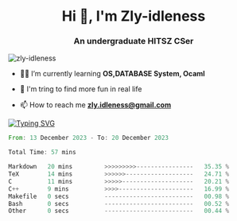 <h1 align="center">Hi 👋, I'm Zly-idleness</h1>

<h3 align="center">An undergraduate HITSZ CSer</h3>

<p align="left"> <img src="https://komarev.com/ghpvc/?username=zly-idleness&label=Profile%20views&color=0e75b6&style=flat" alt="zly-idleness" /> </p>


- 👨‍💻 I’m currently learning **OS,DATABASE System, Ocaml**

- 🌱 I'm tring to find more fun in real life

- 📫 How to reach me **zly.idleness@gmail.com**



[![Typing SVG](https://readme-typing-svg.herokuapp.com?font=Fira+Code&pause=1000&width=435&lines=I+Maybe+Slow)](https://git.io/typing-svg)


<!--START_SECTION:waka-->

```rust
From: 13 December 2023 - To: 20 December 2023

Total Time: 57 mins

Markdown   20 mins         >>>>>>>>>----------------   35.35 %
TeX        14 mins         >>>>>>-------------------   24.71 %
C          11 mins         >>>>>--------------------   20.21 %
C++        9 mins          >>>>---------------------   16.99 %
Makefile   0 secs          -------------------------   00.98 %
Bash       0 secs          -------------------------   00.52 %
Other      0 secs          -------------------------   00.44 %
```

<!--END_SECTION:waka-->


